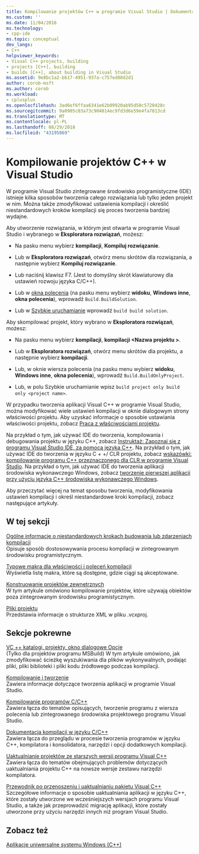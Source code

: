 ```yaml
---
title: Kompilowanie projektów C++ w programie Visual Studio | Dokumentacja firmy Microsoft
ms.custom: ''
ms.date: 11/04/2016
ms.technology:
- cpp-ide
ms.topic: conceptual
dev_langs:
- C++
helpviewer_keywords:
- Visual C++ projects, building
- projects [C++], building
- builds [C++], about building in Visual Studio
ms.assetid: 9e8bc1a2-bb17-4951-937a-c757ed88d2d1
author: corob-msft
ms.author: corob
ms.workload:
- cplusplus
ms.openlocfilehash: 3ad6ef6ffaa6341e62b09920ab95d50c5720428c
ms.sourcegitcommit: 9a0905c03a73c904014ec9fd3d6e59e4fa7813cd
ms.translationtype: MT
ms.contentlocale: pl-PL
ms.lasthandoff: 08/29/2018
ms.locfileid: "43195869"
---
```

# <a name="building-c-projects-in-visual-studio"></a>Kompilowanie projektów C++ w Visual Studio
W programie Visual Studio zintegrowane środowisko programistyczne (IDE) istnieje kilka sposobów tworzenia całego rozwiązania lub tylko jeden projekt w nim. Można także zmodyfikować ustawienia kompilacji i określić niestandardowych kroków kompilacji się proces tworzenia bardziej wydajne.  
  
 Aby utworzenie rozwiązania, w którym jest otwarta w programie Visual Studio i wybranego w **Eksploratora rozwiązań**, możesz:  
  
-   Na pasku menu wybierz **kompilacji**, **Kompiluj rozwiązanie**.  
  
-   Lub w **Eksploratora rozwiązań**, otwórz menu skrótów dla rozwiązania, a następnie wybierz **Kompiluj rozwiązanie**.  
  
-   Lub naciśnij klawisz F7. (Jest to domyślny skrót klawiaturowy dla ustawień rozwoju języka C/C++).  
  
-   Lub w [okna polecenia](/visualstudio/ide/reference/command-window) (na pasku menu wybierz **widoku**, **Windows inne**, **okna polecenia**), wprowadź `Build.BuildSolution`.  
  
-   Lub w [Szybkie uruchamianie](/visualstudio/ide/reference/quick-launch-environment-options-dialog-box) wprowadź `build build solution`.  
  
 Aby skompilować projekt, który wybrano w **Eksploratora rozwiązań**, możesz:  
  
-   Na pasku menu wybierz **kompilacji**, **kompilacji \<Nazwa projektu >**.  
  
-   Lub w **Eksploratora rozwiązań**, otwórz menu skrótów dla projektu, a następnie wybierz **kompilacji**.  
  
-   Lub, w oknie wiersza polecenia (na pasku menu wybierz **widoku**, **Windows inne**, **okna polecenia**), wprowadź `Build.BuildOnlyProject`.  
  
-   Lub, w polu Szybkie uruchamianie wpisz `build project only build only <project name>`.  
  
 W przypadku tworzenia aplikacji Visual C++ w programie Visual Studio, można modyfikować wiele ustawień kompilacji w oknie dialogowym strony właściwości projektu. Aby uzyskać informacje o sposobie ustawiania właściwości projektu, zobacz [Praca z właściwościami projektu](../ide/working-with-project-properties.md).  
  
 Na przykład o tym, jak używać IDE do tworzenia, kompilowania i debugowania projektu w języku C++, zobacz [Instruktaż: Zapoznaj się z programu Visual Studio IDE, za pomocą języka C++](/visualstudio/ide/getting-started-with-cpp-in-visual-studio). Na przykład o tym, jak używać IDE do tworzenia w języku C + +/ CLR projektu, zobacz [wskazówki: kompilowanie programu C++ przeznaczonego dla CLR w programie Visual Studio](../ide/walkthrough-compiling-a-cpp-program-that-targets-the-clr-in-visual-studio.md). Na przykład o tym, jak używać IDE do tworzenia aplikacji środowiska wykonawczego Windows, zobacz [tworzenie pierwszej aplikacji przy użyciu języka C++ środowiska wykonawczego Windows](https://msdn.microsoft.com/library/windows/apps/hh974580.aspx).  
  
 Aby przeczytać więcej na temat sposobu tworzenia, modyfikowania ustawień kompilacji i określ niestandardowe kroki kompilacji, zobacz następujące artykuły.  
  
## <a name="in-this-section"></a>W tej sekcji  
 [Ogólne informacje o niestandardowych krokach budowania lub zdarzeniach kompilacji](../ide/understanding-custom-build-steps-and-build-events.md)  
 Opisuje sposób dostosowywania procesu kompilacji w zintegrowanym środowisku programistycznym.  
  
 [Typowe makra dla właściwości i poleceń kompilacji](../ide/common-macros-for-build-commands-and-properties.md)  
 Wyświetla listę makra, które są dostępne, gdzie ciągi są akceptowane.  
  
 [Konstruowanie projektów zewnętrznych](../ide/building-external-projects.md)  
 W tym artykule omówiono kompilowanie projektów, które używają obiektów poza zintegrowanym środowisku programistycznym.  
  
 [Pliki projektu](../ide/project-files.md)  
 Przedstawia informacje o strukturze XML w pliku .vcxproj.  
  
## <a name="related-sections"></a>Sekcje pokrewne  
 [VC ++ katalogi, projekty, okno dialogowe Opcje](vcpp-directories-property-page.md)  
 (Tylko dla projektów programu MSBuild) W tym artykule omówiono, jak zmodyfikować ścieżkę wyszukiwania dla plików wykonywalnych, podając pliki, pliki biblioteki i pliki kodu źródłowego podczas kompilacji.  
  
 [Kompilowanie i tworzenie](/visualstudio/ide/compiling-and-building-in-visual-studio)  
 Zawiera informacje dotyczące tworzenia aplikacji w programie Visual Studio.  
  
 [Kompilowanie programów C/C++](../build/building-c-cpp-programs.md)  
 Zawiera łącza do tematów opisujących, tworzenie programu z wiersza polecenia lub zintegrowanego środowiska projektowego programu Visual Studio.  
  
 [Dokumentacja kompilacji w języku C/C++](../build/reference/c-cpp-building-reference.md)  
 Zawiera łącza do przeglądu w procesie tworzenia programów w języku C++, kompilatora i konsolidatora, narzędzi i opcji dodatkowych kompilacji.  
  
 [Uaktualnianie projektów ze starszych wersji programu Visual C++](../porting/upgrading-projects-from-earlier-versions-of-visual-cpp.md)  
 Zawiera łącza do tematów obejmujących problemów dotyczących uaktualniania projektu C++ na nowsze wersje zestawu narzędzi kompilatora.  
  
[Przewodnik po przenoszeniu i uaktualnianiu pakietu Visual C++](../porting/visual-cpp-porting-and-upgrading-guide.md)  
  Szczegółowe informacje o sposobie uaktualniania aplikacji w języku C++, które zostały utworzone we wcześniejszych wersjach programu Visual Studio, a także jak przeprowadzić migrację aplikacji, które zostały utworzone przy użyciu narzędzi innych niż program Visual Studio.  
  
## <a name="see-also"></a>Zobacz też  
 [Aplikacje uniwersalne systemu Windows (C++)](../windows/universal-windows-apps-cpp.md)